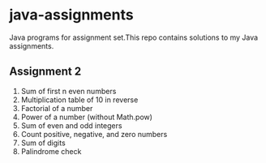 # java-assignments
Java programs for assignment set.This repo contains solutions to my Java assignments.

## Assignment 2
1. Sum of first n even numbers  
2. Multiplication table of 10 in reverse  
3. Factorial of a number  
4. Power of a number (without Math.pow)  
5. Sum of even and odd integers  
6. Count positive, negative, and zero numbers  
7. Sum of digits  
8. Palindrome check  
